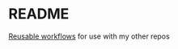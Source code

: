 # README

[Reusable workflows](https://docs.github.com/en/actions/learn-github-actions/reusing-workflows) for use with my other repos
